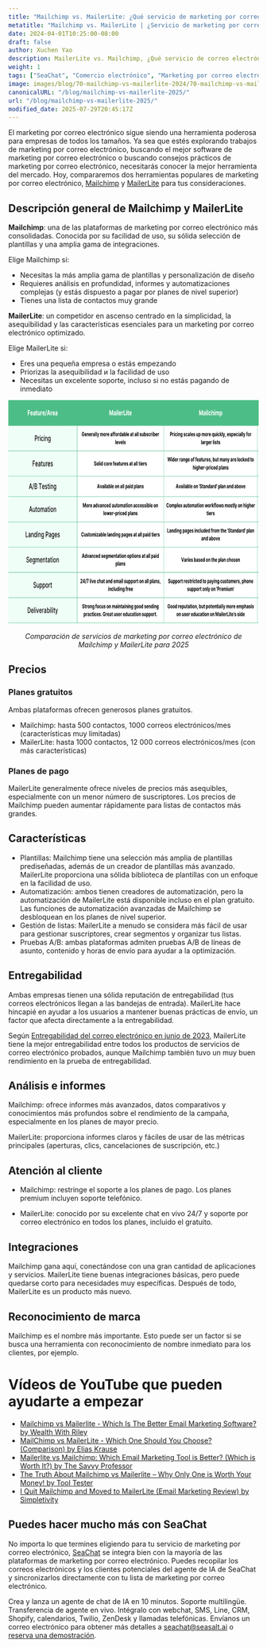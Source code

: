 ```yaml
---
title: "Mailchimp vs. MailerLite: ¿Qué servicio de marketing por correo electrónico es el adecuado para ti en 2025?"
metatitle: "Mailchimp vs. MailerLite | ¿Servicio de marketing por correo electrónico 2025?"
date: 2024-04-01T10:25:00-08:00
draft: false
author: Xuchen Yao
description: MailerLite vs. Mailchimp, ¿Qué servicio de correo electrónico es el adecuado para ti? Nuestra comparación en profundidad desglosa las características, los precios y más.
weight: 1
tags: ["SeaChat", "Comercio electrónico", "Marketing por correo electrónico"]
image: images/blog/70-mailchimp-vs-mailerlite-2024/70-mailchimp-vs-mailerlite-2024.jpg
canonicalURL: "/blog/mailchimp-vs-mailerlite-2025/"
url: "/blog/mailchimp-vs-mailerlite-2025/"
modified_date: 2025-07-29T20:45:17Z
---
```


El marketing por correo electrónico sigue siendo una herramienta poderosa para empresas de todos los tamaños. Ya sea que estés explorando trabajos de marketing por correo electrónico, buscando el mejor software de marketing por correo electrónico o buscando consejos prácticos de marketing por correo electrónico, necesitarás conocer la mejor herramienta del mercado. Hoy, compararemos dos herramientas populares de marketing por correo electrónico, [Mailchimp](https://mailchimp.com/) y [MailerLite](https://www.mailerlite.com/) para tus consideraciones.


## Descripción general de Mailchimp y MailerLite

**Mailchimp**: una de las plataformas de marketing por correo electrónico más consolidadas. Conocida por su facilidad de uso, su sólida selección de plantillas y una amplia gama de integraciones.

Elige Mailchimp si:

- Necesitas la más amplia gama de plantillas y personalización de diseño
- Requieres análisis en profundidad, informes y automatizaciones complejas (y estás dispuesto a pagar por planes de nivel superior)
- Tienes una lista de contactos muy grande



**MailerLite**: un competidor en ascenso centrado en la simplicidad, la asequibilidad y las características esenciales para un marketing por correo electrónico optimizado.

Elige MailerLite si:

- Eres una pequeña empresa o estás empezando
- Priorizas la asequibilidad и la facilidad de uso
- Necesitas un excelente soporte, incluso si no estás pagando de inmediato

<center>
<img height="450px" src="/images/blog/70-mailchimp-vs-mailerlite-2024/mailchimp-and-mailerlite-email-marketing-service-comparison-2024.png" alt="Comparación de servicios de marketing por correo electrónico de Mailchimp y MailerLite para 2025"/>

*Comparación de servicios de marketing por correo electrónico de Mailchimp y MailerLite para 2025*
</center>

## Precios

### Planes gratuitos

Ambas plataformas ofrecen generosos planes gratuitos.

- Mailchimp: hasta 500 contactos, 1000 correos electrónicos/mes (características muy limitadas)
- MailerLite: hasta 1000 contactos, 12 000 correos electrónicos/mes (con más características)

### Planes de pago
MailerLite generalmente ofrece niveles de precios más asequibles, especialmente con un menor número de suscriptores. Los precios de Mailchimp pueden aumentar rápidamente para listas de contactos más grandes.

## Características


- Plantillas: Mailchimp tiene una selección más amplia de plantillas prediseñadas, además de un creador de plantillas más avanzado. MailerLite proporciona una sólida biblioteca de plantillas con un enfoque en la facilidad de uso.
- Automatización: ambos tienen creadores de automatización, pero la automatización de MailerLite está disponible incluso en el plan gratuito. Las funciones de automatización avanzadas de Mailchimp se desbloquean en los planes de nivel superior.
- Gestión de listas: MailerLite a menudo se considera más fácil de usar para gestionar suscriptores, crear segmentos y organizar tus listas.
- Pruebas A/B: ambas plataformas admiten pruebas A/B de líneas de asunto, contenido y horas de envío para ayudar a la optimización.


## Entregabilidad

Ambas empresas tienen una sólida reputación de entregabilidad (tus correos electrónicos llegan a las bandejas de entrada). MailerLite hace hincapié en ayudar a los usuarios a mantener buenas prácticas de envío, un factor que afecta directamente a la entregabilidad.

Según [​​Entregabilidad del correo electrónico en junio de 2023](https://www.emailtooltester.com/en/blog/email-deliverability-june-2023/), MailerLite tiene la mejor entregabilidad entre todos los productos de servicios de correo electrónico probados, aunque Mailchimp también tuvo un muy buen rendimiento en la prueba de entregabilidad.

## Análisis e informes

Mailchimp: ofrece informes más avanzados, datos comparativos y conocimientos más profundos sobre el rendimiento de la campaña, especialmente en los planes de mayor precio.

MailerLite: proporciona informes claros y fáciles de usar de las métricas principales (aperturas, clics, cancelaciones de suscripción, etc.)

## Atención al cliente

- Mailchimp: restringe el soporte a los planes de pago. Los planes premium incluyen soporte telefónico.

- MailerLite: conocido por su excelente chat en vivo 24/7 y soporte por correo electrónico en todos los planes, incluido el gratuito.

## Integraciones
Mailchimp gana aquí, conectándose con una gran cantidad de aplicaciones y servicios. MailerLite tiene buenas integraciones básicas, pero puede quedarse corto para necesidades muy específicas. Después de todo, MailerLite es un producto más nuevo.

## Reconocimiento de marca
Mailchimp es el nombre más importante. Esto puede ser un factor si se busca una herramienta con reconocimiento de nombre inmediato para los clientes, por ejemplo.


# Vídeos de YouTube que pueden ayudarte a empezar

- [Mailchimp vs Mailerlite - Which Is The Better Email Marketing Software? by Wealth With Riley](https://www.youtube.com/watch?v=lYaWNT4GqFM)
- [MailChimp vs MailerLite - Which One Should You Choose? (Comparison) by Elias Krause](https://www.youtube.com/watch?v=aKjYio1rJcA)
- [Mailerlite vs Mailchimp: Which Email Marketing Tool is Better? (Which is Worth It?) by The Savvy Professor](https://www.youtube.com/watch?v=4mmyr8pV9as)
- [The Truth About Mailchimp vs Mailerlite – Why Only One is Worth Your Money! by Tool Tester](https://www.youtube.com/watch?v=93jal7psCzE)
- [I Quit Mailchimp and Moved to MailerLite (Email Marketing Review) by Simpletivity](https://www.youtube.com/watch?v=75Bu2NmqE9o)

## Puedes hacer mucho más con SeaChat

No importa lo que termines eligiendo para tu servicio de marketing por correo electrónico, [SeaChat](https://chat.seasalt.ai/?utm_source=blog) se integra bien con la mayoría de las plataformas de marketing por correo electrónico. Puedes recopilar los correos electrónicos y los clientes potenciales del agente de IA de SeaChat y sincronizarlos directamente con tu lista de marketing por correo electrónico.

Crea y lanza un agente de chat de IA en 10 minutos. Soporte multilingüe. Transferencia de agente en vivo. Intégralo con webchat, SMS, Line, CRM, Shopify, calendarios, Twilio, ZenDesk y llamadas telefónicas. Envíanos un correo electrónico para obtener más detalles a [seachat@seasalt.ai](mailto:seameet@seasalt.ai) o [reserva una demostración](https://meetings.hubspot.com/seasalt-ai/seasalt-meeting).